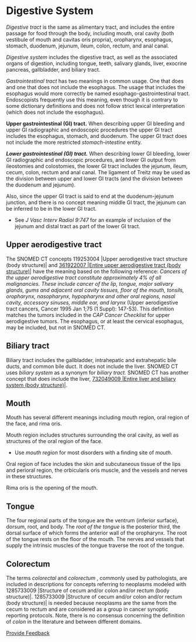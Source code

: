 # Digestive System

_Digestive tract_ is the same as alimentary tract, and includes the entire passage for food through the body, including mouth, oral cavity (both vestibule of mouth and cavitas oris propria), oropharynx, esophagus, stomach, duodenum, jejunum, ileum, colon, rectum, and anal canal.

_Digestive system_ includes the digestive tract, as well as the associated organs of digestion, including tongue, teeth, salivary glands, liver, exocrine pancreas, gallbladder, and biliary tract.

_Gastrointestinal tract_ has two meanings in common usage. One that does and one that does not include the esophagus. The usage that includes the esophagus would more correctly be named esophago-gastrointestinal tract. Endoscopists frequently use this meaning, even though it is contrary to some dictionary definitions and does not follow strict lexical interpretation (which does not include the esophagus).

**Upper gastrointestinal (GI) tract.** When describing upper GI bleeding and upper GI radiographic and endoscopic procedures the upper GI tract includes the esophagus, stomach, and duodenum. The upper GI tract does not include the more restricted _stomach-intestine_ entity.

_**Lower gastrointestinal (GI) tract.**_ When describing lower GI bleeding, lower GI radiographic and endoscopic procedures, and lower GI output from ileostomies and colostomies, the lower GI tract includes the jejunum, ileum, cecum, colon, rectum and anal canal. The ligament of Treitz may be used as the division between upper and lower GI tracts (and the division between the duodenum and jejunum).

Also, since the upper GI tract is said to end at the duodenum-jejunum junction, and there is no concept meaning middle GI tract, the jejunum can be inferred to be in the lower GI tract.

* See _J Vasc Interv Radiol 9:747_ for an example of inclusion of the jejunum and distal tract as part of the lower GI tract.

## Upper aerodigestive tract

The SNOMED CT concepts 119253004 |Upper aerodigestive tract structure (body structure)| and [361922007 |Entire upper aerodigestive tract (body structure)|](http://snomed.info/id/361922007) have the meaning based on the following reference: _Cancers of the upper aerodigestive tract constitute approximately 4% of all malignancies. These include cancer of the lip, tongue, major salivary glands, gums and adjacent oral cavity tissues, floor of the mouth, tonsils, oropharynx, nasopharynx, hypopharynx and other oral regions, nasal cavity, accessory sinuses, middle ear, and larynx_ (Upper aerodigestive tract cancers, Cancer 1995 Jan 1;75 (1 Suppl): 147-53). This definition matches the tumors included in the _CAP Cancer Checklist_ for upper aerodigestive tumors. The esophagus, or at least the cervical esophagus, may be included, but not in SNOMED CT.

## Biliary tract

Biliary tract includes the gallbladder, intrahepatic and extrahepatic bile ducts, and common bile duct. It does not include the liver.  SNOMED CT uses _biliary system_ as a synonym for _biliary tract._ SNOMED CT has another concept that does include the liver, [732049009 |Entire liver and biliary system (body structure)|](http://snomed.info/id/732049009).

## Mouth

Mouth has several different meanings including mouth region, oral region of the face, and rima oris.

Mouth region includes structures surrounding the oral cavity, as well as structures of the oral region of the face.

* Use _mouth region_ for most disorders with a finding site of _mouth_.

Oral region of face includes the skin and subcutaneous tissue of the lips and perioral region, the orbicularis oris muscle, and the vessels and nerves in these structures.

Rima oris is the opening of the mouth.

## Tongue

The four regional parts of the tongue are the ventrum (inferior surface), dorsum, root, and body. The _root of the tongue_ is the posterior third, the dorsal surface of which forms the anterior wall of the oropharynx. The root of the tongue rests on the floor of the mouth. The nerves and vessels that supply the intrinsic muscles of the tongue traverse the root of the tongue.

## Colorectum

The terms _colorectal_ and _colorectum_ , commonly used by pathologists, are included in descriptions for concepts referring to neoplasms modeled with 1285733009 |Structure of cecum and/or colon and/or rectum (body structure)|. 1285733009 |Structure of cecum and/or colon and/or rectum (body structure)| is needed because neoplasms are the same from the cecum to rectum and are considered as a group in cancer synoptic reporting protocols. Note, there is no consensus concerning the definition of _colon_ in the literature and between different domains.






<a href="https://docs.google.com/forms/d/e/1FAIpQLScTmbZIf0UEQwYDkY27EEWBkaiYkHSbR0_9DmFrMLXoQLyL7Q/viewform?usp=pp_url&entry.1767247133=SCT+Editorial+Guide&entry.670899847=Digestive%20System" class="button primary">Provide Feedback</a>
